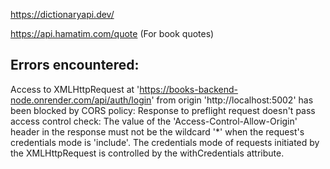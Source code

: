 https://dictionaryapi.dev/

https://api.hamatim.com/quote (For book quotes)

## Errors encountered:

Access to XMLHttpRequest at 'https://books-backend-node.onrender.com/api/auth/login' from origin 'http://localhost:5002' has been blocked by CORS policy: Response to preflight request doesn't pass access control check: The value of the 'Access-Control-Allow-Origin' header in the response must not be the wildcard '\*' when the request's credentials mode is 'include'. The credentials mode of requests initiated by the XMLHttpRequest is controlled by the withCredentials attribute.

